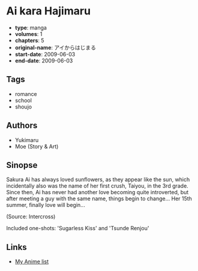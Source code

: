 # Ai kara Hajimaru

-   **type**: manga
-   **volumes**: 1
-   **chapters**: 5
-   **original-name**: アイからはじまる
-   **start-date**: 2009-06-03
-   **end-date**: 2009-06-03

## Tags

-   romance
-   school
-   shoujo

## Authors

-   Yukimaru
-   Moe (Story & Art)

## Sinopse

Sakura Ai has always loved sunflowers, as they appear like the sun, which incidentally also was the name of her first crush, Taiyou, in the 3rd grade. Since then, Ai has never had another love becoming quite introverted, but after meeting a guy with the same name, things begin to change... Her 15th summer, finally love will begin...

(Source: Intercross)

Included one-shots: 'Sugarless Kiss' and 'Tsunde Renjou'

## Links

-   [My Anime list](https://myanimelist.net/manga/16614/Ai_kara_Hajimaru)
